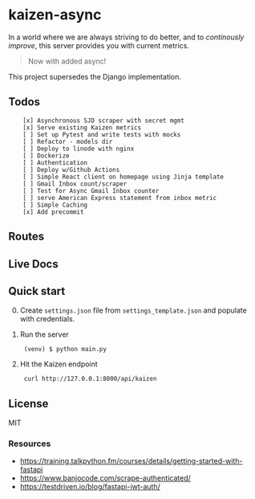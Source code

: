 # kaizen-async

In a world where we are always striving to do better, and to *continously improve*, this server provides you with current metrics.

> Now with added async!

This project supersedes the Django implementation.

## Todos

```
    [x] Asynchronous SJD scraper with secret mgmt
    [x] Serve existing Kaizen metrics
    [ ] Set up Pytest and write tests with mocks
    [ ] Refactor - models dir
    [ ] Deploy to linode with nginx
    [ ] Dockerize
    [ ] Authentication
    [ ] Deploy w/Github Actions
    [ ] Simple React client on homepage using Jinja template
    [ ] Gmail Inbox count/scraper
    [ ] Test for Async Gmail Inbox counter
    [ ] serve American Express statement from inbox metric
    [ ] Simple Caching
    [x] Add precommit
```

## Routes

## Live Docs

## Quick start
0. Create `settings.json` file from `settings_template.json` and populate with credentials.

1. Run the server

        (venv) $ python main.py

2. Hit the Kaizen endpoint

        curl http://127.0.0.1:8000/api/kaizen

## License
MIT

### Resources

- https://training.talkpython.fm/courses/details/getting-started-with-fastapi
- https://www.banjocode.com/scrape-authenticated/
- https://testdriven.io/blog/fastapi-jwt-auth/
